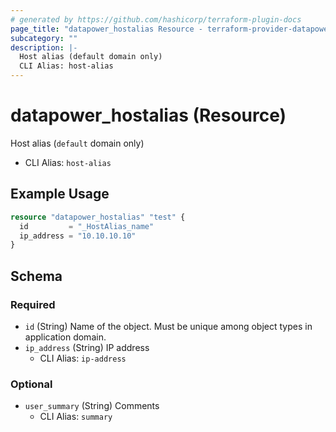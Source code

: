 ```yaml
---
# generated by https://github.com/hashicorp/terraform-plugin-docs
page_title: "datapower_hostalias Resource - terraform-provider-datapower"
subcategory: ""
description: |-
  Host alias (default domain only)
  CLI Alias: host-alias
---
```


# datapower_hostalias (Resource)

Host alias (`default` domain only)
  - CLI Alias: `host-alias`

## Example Usage

```terraform
resource "datapower_hostalias" "test" {
  id         = "_HostAlias_name"
  ip_address = "10.10.10.10"
}
```

<!-- schema generated by tfplugindocs -->
## Schema

### Required

- `id` (String) Name of the object. Must be unique among object types in application domain.
- `ip_address` (String) IP address
  - CLI Alias: `ip-address`

### Optional

- `user_summary` (String) Comments
  - CLI Alias: `summary`
